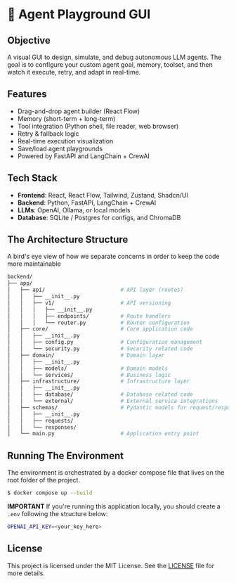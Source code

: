 # 🧠 Agent Playground GUI

## Objective
A visual GUI to design, simulate, and debug autonomous LLM agents. The goal is to configure your custom agent goal, memory, toolset, and then watch it execute, retry, and adapt in real-time.

## Features

- Drag-and-drop agent builder (React Flow)
- Memory (short-term + long-term)
- Tool integration (Python shell, file reader, web browser)
- Retry & fallback logic
- Real-time execution visualization
- Save/load agent playgrounds
- Powered by FastAPI and LangChain + CrewAI

## Tech Stack

- **Frontend**: React, React Flow, Tailwind, Zustand, Shadcn/UI
- **Backend**: Python, FastAPI, LangChain + CrewAI
- **LLMs**: OpenAI, Ollama, or local models
- **Database**: SQLite / Postgres for configs, and ChromaDB

## The Architecture Structure

A bird's eye view of how we separate concerns in order to keep the code more maintainable

```bash
backend/
├── app/
│   ├── api/                        # API layer (routes)
│   │   ├── __init__.py
│   │   ├── v1/                     # API versioning
│   │   │   ├── __init__.py
│   │   │   ├── endpoints/          # Route handlers
│   │   │   └── router.py           # Router configuration
│   ├── core/                       # Core application code
│   │   ├── __init__.py
│   │   ├── config.py               # Configuration management
│   │   └── security.py             # Security related code
│   ├── domain/                     # Domain layer
│   │   ├── __init__.py
│   │   ├── models/                 # Domain models
│   │   └── services/               # Business logic
│   ├── infrastructure/             # Infrastructure layer
│   │   ├── __init__.py
│   │   ├── database/               # Database related code
│   │   └── external/               # External service integrations
│   ├── schemas/                    # Pydantic models for request/response
│   │   ├── __init__.py
│   │   ├── requests/
│   │   └── responses/
│   └── main.py                     # Application entry point
```

## Running The Environment
The environment is orchestrated by a docker compose file that lives on the root folder of the project.

```bash
$ docker compose up --build
```

**IMPORTANT**
If you're running this application locally, you should create a `.env` following the structure below:
```bash
OPENAI_API_KEY=<your_key_here>
``` 

## License 

This project is licensed under the MIT License. See the [LICENSE](LICENSE) file for more details.
